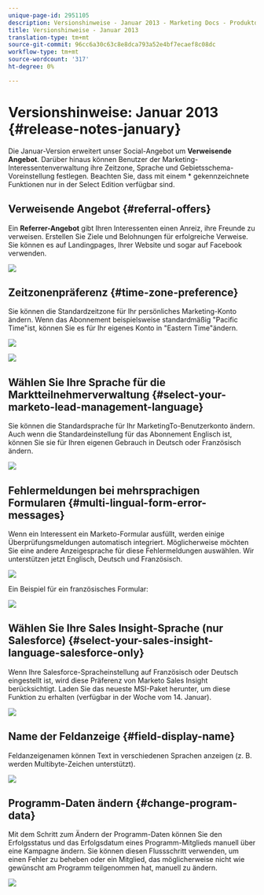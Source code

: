 ```yaml
---
unique-page-id: 2951105
description: Versionshinweise - Januar 2013 - Marketing Docs - Produktdokumentation
title: Versionshinweise - Januar 2013
translation-type: tm+mt
source-git-commit: 96cc6a30c63c8e8dca793a52e4bf7ecaef8c08dc
workflow-type: tm+mt
source-wordcount: '317'
ht-degree: 0%

---
```



# Versionshinweise: Januar 2013 {#release-notes-january}

Die Januar-Version erweitert unser Social-Angebot um **Verweisende Angebot**. Darüber hinaus können Benutzer der Marketing-Interessentenverwaltung ihre Zeitzone, Sprache und Gebietsschema-Voreinstellung festlegen. Beachten Sie, dass mit einem * gekennzeichnete Funktionen nur in der Select Edition verfügbar sind.

## Verweisende Angebot {#referral-offers}

Ein **Referrer-Angebot** gibt Ihren Interessenten einen Anreiz, ihre Freunde zu verweisen. Erstellen Sie Ziele und Belohnungen für erfolgreiche Verweise. Sie können es auf Landingpages, Ihrer Website und sogar auf Facebook verwenden.

![](assets/image2014-9-22-15-3a20-3a13.png)

## Zeitzonenpräferenz {#time-zone-preference}

Sie können die Standardzeitzone für Ihr persönliches Marketing-Konto ändern. Wenn das Abonnement beispielsweise standardmäßig &quot;Pacific Time&quot;ist, können Sie es für Ihr eigenes Konto in &quot;Eastern Time&quot;ändern.

![](assets/image2014-9-22-15-3a20-3a41.png)

![](assets/image2014-9-22-15-3a21-3a2.png)

## Wählen Sie Ihre Sprache für die Marktteilnehmerverwaltung {#select-your-marketo-lead-management-language}

Sie können die Standardsprache für Ihr MarketingTo-Benutzerkonto ändern. Auch wenn die Standardeinstellung für das Abonnement Englisch ist, können Sie sie für Ihren eigenen Gebrauch in Deutsch oder Französisch ändern.

![](assets/image2014-9-22-15-3a21-3a18.png)

## Fehlermeldungen bei mehrsprachigen Formularen {#multi-lingual-form-error-messages}

Wenn ein Interessent ein Marketo-Formular ausfüllt, werden einige Überprüfungsmeldungen automatisch integriert. Möglicherweise möchten Sie eine andere Anzeigesprache für diese Fehlermeldungen auswählen. Wir unterstützen jetzt Englisch, Deutsch und Französisch.

![](assets/image2014-9-22-15-3a21-3a33.png)

Ein Beispiel für ein französisches Formular:

![](assets/image2014-9-22-15-3a22-3a2.png)

## Wählen Sie Ihre Sales Insight-Sprache (nur Salesforce) {#select-your-sales-insight-language-salesforce-only}

Wenn Ihre Salesforce-Spracheinstellung auf Französisch oder Deutsch eingestellt ist, wird diese Präferenz von Marketo Sales Insight berücksichtigt. Laden Sie das neueste MSI-Paket herunter, um diese Funktion zu erhalten (verfügbar in der Woche vom 14. Januar).

![](assets/image2014-9-22-15-3a22-3a31.png)

## Name der Feldanzeige {#field-display-name}

Feldanzeigenamen können Text in verschiedenen Sprachen anzeigen (z. B. werden Multibyte-Zeichen unterstützt).

![](assets/image2014-9-22-15-3a22-3a56.png)

## Programm-Daten ändern {#change-program-data}

Mit dem Schritt zum Ändern der Programm-Daten können Sie den Erfolgsstatus und das Erfolgsdatum eines Programm-Mitglieds manuell über eine Kampagne ändern. Sie können diesen Flussschritt verwenden, um einen Fehler zu beheben oder ein Mitglied, das möglicherweise nicht wie gewünscht am Programm teilgenommen hat, manuell zu ändern.

![](assets/image2014-9-22-15-3a23-3a23.png)

